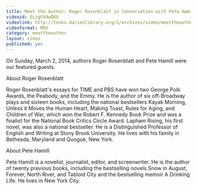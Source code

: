 ```yaml
---
title: Meet the Author: Roger Rosenblatt in Conversation with Pete Hamill
videoid: OizgFb9wDKU
videolink: http://tonks.darienlibrary.org/1/archives/video/meettheauthor/20140302_roger_rosenblatt_pete_hamill.mov
videoformat: MOV
category: meettheauthor
layout: video
published: yes
---
```


On Sunday, March 2, 2014, authors Roger Rosenblatt and Pete Hamill were our featured guests. 

About Roger Rosenblatt

Roger Rosenblatt's essays for TIME and PBS have won two George Polk Awards, the Peabody, and the Emmy. He is the author of six off-Broadway plays and sixteen books, including the national bestsellers Kayak Morning, Unless it Moves the Human Heart, Making Toast, Rules for Aging, and Children of War, which won the Robert F. Kennedy Book Prize and was a finalist for the National Book Critics Circle Award. Lapham Rising, his first novel, was also a national bestseller. He is a Distinguished Professor of English and Writing at Stony Brook University. He lives with his family in Bethesda, Maryland and Quogue, New York.

About Pete Hamill

Pete Hamill is a novelist, journalist, editor, and screenwriter. He is the author of twenty previous books, including the bestselling novels Snow in August, Forever, North River, and Tabloid City and the bestselling memoir A Drinking Life. He lives in New York City.